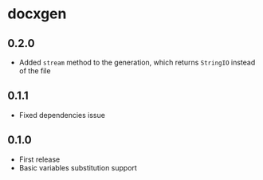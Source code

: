 # docxgen

## 0.2.0

- Added `stream` method to the generation, which returns `StringIO` instead of the file

## 0.1.1

- Fixed dependencies issue

## 0.1.0

- First release
- Basic variables substitution support
